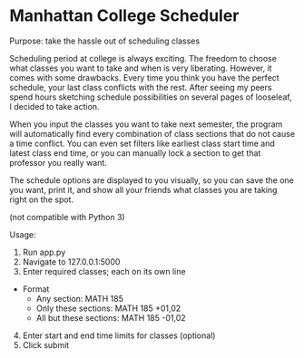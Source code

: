 # Manhattan College Scheduler

Purpose: take the hassle out of scheduling classes

Scheduling period at college is always exciting. The freedom to choose what classes you want to take and when is very liberating. However, it comes with some drawbacks. Every time you think you have the perfect schedule, your last class conflicts with the rest. After seeing my peers spend hours sketching schedule possibilities on several pages of looseleaf, I decided to take action.

When you input the classes you want to take next semester, the program will automatically find every combination of class sections that do not cause a time conflict. You can even set filters like earliest class start time and latest class end time, or you can manually lock a section to get that professor you really want.

The schedule options are displayed to you visually, so you can save the one you want, print it, and show all your friends what classes you are taking right on the spot.

(not compatible with Python 3)

Usage:

1. Run app.py
2. Navigate to 127.0.0.1:5000
3. Enter required classes; each on its own line
  * Format
    * Any section: MATH 185
    * Only these sections: MATH 185 +01,02
    * All but these sections: MATH 185 -01,02
4. Enter start and end time limits for classes (optional)
5. Click submit
